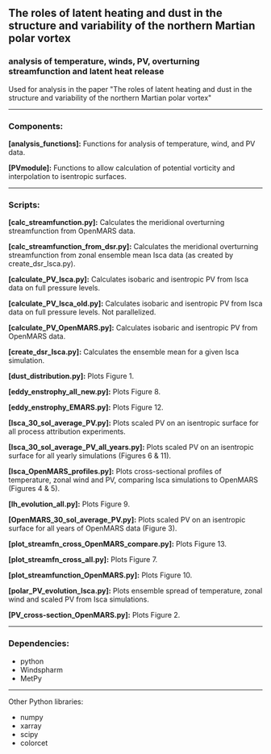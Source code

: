 ## The roles of latent heating and dust in the structure and variability of the northern Martian polar vortex
### analysis of temperature, winds, PV, overturning streamfunction and latent heat release
Used for analysis in the paper "The roles of latent heating and dust in the structure and variability of the northern Martian polar vortex"
***
### Components:
**[analysis_functions]:**
Functions for analysis of temperature, wind, and PV data.

**[PVmodule]:**
Functions to allow calculation of potential vorticity and interpolation to isentropic surfaces.
***
### Scripts:
**[calc_streamfunction.py]:**
Calculates the meridional overturning streamfunction from OpenMARS data.

**[calc_streamfunction_from_dsr.py]:**
Calculates the meridional overturning streamfunction from zonal ensemble mean Isca data (as created by create_dsr_Isca.py).

**[calculate_PV_Isca.py]:**
Calculates isobaric and isentropic PV from Isca data on full pressure levels.

**[calculate_PV_Isca_old.py]:**
Calculates isobaric and isentropic PV from Isca data on full pressure levels. Not parallelized.

**[calculate_PV_OpenMARS.py]:**
Calculates isobaric and isentropic PV from OpenMARS data.

**[create_dsr_Isca.py]:**
Calculates the ensemble mean for a given Isca simulation.

**[dust_distribution.py]:**
Plots Figure 1.

**[eddy_enstrophy_all_new.py]:**
Plots Figure 8.

**[eddy_enstrophy_EMARS.py]:**
Plots Figure 12.

**[Isca_30_sol_average_PV.py]:**
Plots scaled PV on an isentropic surface for all process attribution experiments.

**[Isca_30_sol_average_PV_all_years.py]:**
Plots scaled PV on an isentropic surface for all yearly simulations (Figures 6 & 11).

**[Isca_OpenMARS_profiles.py]:**
Plots cross-sectional profiles of temperature, zonal wind and PV, comparing Isca simulations to OpenMARS (Figures 4 & 5).

**[lh_evolution_all.py]:**
Plots Figure 9.

**[OpenMARS_30_sol_average_PV.py]:**
Plots scaled PV on an isentropic surface for all years of OpenMARS data (Figure 3).

**[plot_streamfn_cross_OpenMARS_compare.py]:**
Plots Figure 13.

**[plot_streamfn_cross_all.py]:**
Plots Figure 7.

**[plot_streamfunction_OpenMARS.py]:**
Plots Figure 10.

**[polar_PV_evolution_Isca.py]:**
Plots ensemble spread of temperature, zonal wind and scaled PV from Isca simulations.

**[PV_cross-section_OpenMARS.py]:**
Plots Figure 2.

***
### Dependencies:
- python
- Windspharm
- MetPy
***
Other Python libraries:
- numpy
- xarray
- scipy
- colorcet
